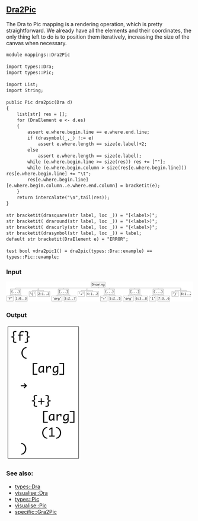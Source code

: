 ## [Dra2Pic](https://github.com/grammarware/bx-parsing/blob/master/src/mappings/Dra2Pic.rsc)

The Dra to Pic mapping is a rendering operation, which is pretty straightforward.
We already have all the elements and their coordinates, the only thing left to do is
to position them iteratively, increasing the size of the canvas when necessary.

```
module mappings::Dra2Pic

import types::Dra;
import types::Pic;

import List;
import String;

public Pic dra2pic(Dra d)
{
    list[str] res = [];
    for (DraElement e <- d.es)
    {
        assert e.where.begin.line == e.where.end.line;
        if (drasymbol(_,_) !:= e)
            assert e.where.length == size(e.label)+2;
        else
            assert e.where.length == size(e.label);
        while (e.where.begin.line >= size(res)) res += [""];
        while (e.where.begin.column > size(res[e.where.begin.line])) res[e.where.begin.line] += "\t";
        res[e.where.begin.line][e.where.begin.column..e.where.end.column] = bracketit(e);
    }
    return intercalate("\n",tail(res));
}

str bracketit(drasquare(str label, loc _)) = "[<label>]";
str bracketit( draround(str label, loc _)) = "(<label>)";
str bracketit( dracurly(str label, loc _)) = "{<label>}";
str bracketit(drasymbol(str label, loc _)) = label;
default str bracketit(DraElement e) = "ERROR";

test bool vdra2pic1() = dra2pic(types::Dra::example) == types::Pic::example;
```

### Input

![Input](https://github.com/grammarware/bx-parsing/raw/master/img/Dra.png)

### Output

![Output](https://github.com/grammarware/bx-parsing/raw/master/img/Pic.png)

### See also:
* [types::Dra](https://github.com/grammarware/bx-parsing/blob/master/src/types/Dra.rsc)
* [visualise::Dra](https://github.com/grammarware/bx-parsing/blob/master/src/visualise/Dra.rsc)
* [types::Pic](https://github.com/grammarware/bx-parsing/blob/master/src/types/Pic.rsc)
* [visualise::Pic](https://github.com/grammarware/bx-parsing/blob/master/src/visualise/Pic.rsc)
* [specific::Gra2Pic](https://github.com/grammarware/bx-parsing/blob/master/src/specific/Gra2Pic.rsc)
